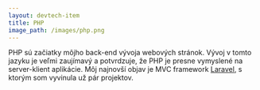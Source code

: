 ```yaml
---
layout: devtech-item
title: PHP
image_path: /images/php.png
---
```


PHP sú začiatky môjho back-end vývoja webových stránok. Vývoj v tomto jazyku je veľmi zaujímavý a potvrdzuje, že PHP je presne vymyslené na server-klient aplikácie. Môj najnovší objav je MVC framework [Laravel](https://laravel.com/), s ktorým som vyvinula už pár projektov.

